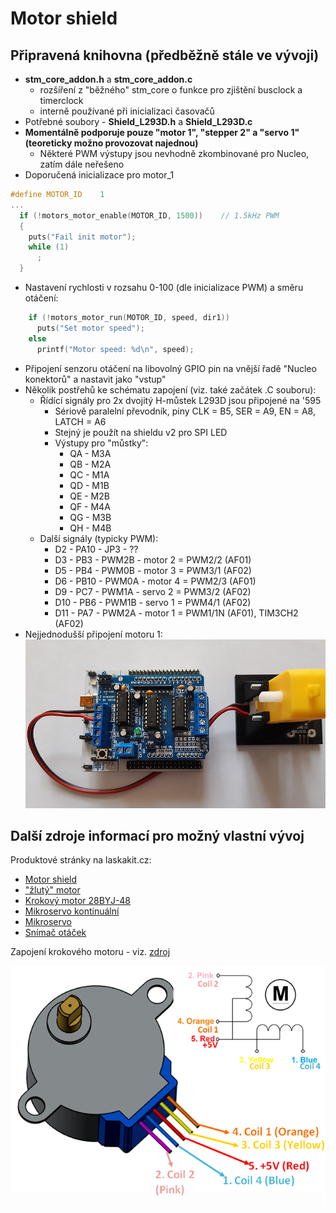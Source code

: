 # Motor shield

## Připravená knihovna (předběžně stále ve vývoji)
* **stm_core_addon.h** a **stm_core_addon.c**
  * rozšíření z "běžného" stm_core o funkce pro zjištění busclock a timerclock
  * interně používané při inicializaci časovačů
* Potřebné soubory - **Shield_L293D.h** a **Shield_L293D.c**
* **Momentálně podporuje pouze "motor 1", "stepper 2" a "servo 1" (teoreticky možno provozovat najednou)**
  * Některé PWM výstupy jsou nevhodně zkombinované pro Nucleo, zatím dále neřešeno
* Doporučená inicializace pro motor_1
```C++
#define MOTOR_ID    1
...
  if (!motors_motor_enable(MOTOR_ID, 1500))    // 1.5kHz PWM
  {
    puts("Fail init motor");
    while (1)
      ;
  }
```
* Nastavení rychlosti v rozsahu 0-100 (dle inicializace PWM) a směru otáčení:
```C++
    if (!motors_motor_run(MOTOR_ID, speed, dir1))
      puts("Set motor speed");
    else
      printf("Motor speed: %d\n", speed);
```
* Připojení senzoru otáčení na libovolný GPIO pin na vnější řadě "Nucleo konektorů" a nastavit jako "vstup"
* Několik postřehů ke schématu zapojení (viz. také začátek .C souboru):
  * Řídící signály pro 2x dvojitý H-můstek L293D jsou připojené na '595
    * Sériově paralelní převodník, piny CLK = B5, SER = A9, EN = A8, LATCH = A6
    * Stejný je použít na shieldu v2 pro SPI LED
    * Výstupy pro "můstky":
      * QA - M3A
      * QB - M2A
      * QC - M1A
      * QD - M1B
      * QE - M2B
      * QF - M4A
      * QG - M3B
      * QH - M4B
  * Další signály (typicky PWM):
    * D2 - PA10 - JP3 - ??
    * D3 - PB3 - PWM2B - motor 2 = PWM2/2 (AF01)
    * D5 - PB4 - PWM0B - motor 3 = PWM3/1 (AF02)
    * D6 - PB10 - PWM0A - motor 4 = PWM2/3 (AF01)
    * D9 - PC7 - PWM1A - servo 2 = PWM3/2 (AF02)
    * D10 - PB6 - PWM1B - servo 1 = PWM4/1 (AF02)
    * D11 - PA7 - PWM2A - motor 1 = PWM1/1N (AF01), TIM3CH2 (AF02)
* Nejjednodušší připojení motoru 1:
![Motor 1](./motorr_1_to_shield.jpg)

## Další zdroje informací pro možný vlastní vývoj
Produktové stránky na laskakit.cz:
* [Motor shield](https://www.laskakit.cz/arduino-4-kanalovy-motor-driver-shield-l293d/)
* ["žlutý" motor](https://www.laskakit.cz/tt-motor-s-prevodovkou-plastove-prevody/)
* [Krokový motor 28BYJ-48](https://www.laskakit.cz/krokovy-motor-28byj-48/)
* [Mikroservo kontinuální](https://www.laskakit.cz/plastove-micro-servo-sg90-9g--kontinualni/)
* [Mikroservo](https://www.laskakit.cz/plastove-micro-servo-sg90-9g--180/)
* [Snímač otáček](https://www.laskakit.cz/fotoelektricky-snimac-otacek/)

Zapojení krokového motoru - viz. [zdroj](https://components101.com/motors/28byj-48-stepper-motor)

![Stepper Wiring](./28BYJ-48-Pinout-Wirings.png)

